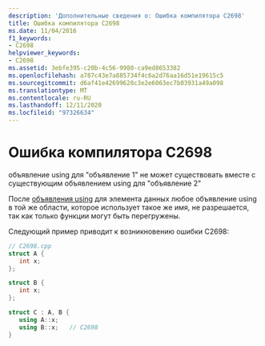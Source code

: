 ```yaml
---
description: 'Дополнительные сведения о: Ошибка компилятора C2698'
title: Ошибка компилятора C2698
ms.date: 11/04/2016
f1_keywords:
- C2698
helpviewer_keywords:
- C2698
ms.assetid: 3ebfe395-c20b-4c56-9980-ca9ed8653382
ms.openlocfilehash: a787c43e7a885734f4c6a2d76aa16d51e19615c5
ms.sourcegitcommit: d6af41e42699628c3e2e6063ec7b03931a49a098
ms.translationtype: MT
ms.contentlocale: ru-RU
ms.lasthandoff: 12/11/2020
ms.locfileid: "97326634"
---
```

# <a name="compiler-error-c2698"></a>Ошибка компилятора C2698

объявление using для "объявление 1" не может существовать вместе с существующим объявлением using для "объявление 2"

После [объявления using](../../cpp/using-declaration.md) для элемента данных любое объявление using в той же области, которое использует такое же имя, не разрешается, так как только функции могут быть перегружены.

Следующий пример приводит к возникновению ошибки C2698:

```cpp
// C2698.cpp
struct A {
   int x;
};

struct B {
   int x;
};

struct C : A, B {
   using A::x;
   using B::x;   // C2698
}
```
